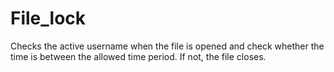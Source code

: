 # File_lock
Checks the active username when the file is opened and check whether the time is between the allowed time period. If not, the file closes.
